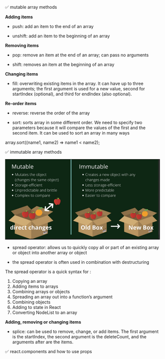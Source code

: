 ✅ mutable array methods

<b>Adding items</b>

- push: add an item to the end of an array

- unshift: add an item to the beginning of an array

<b>Removing items</b>

- pop: remove an item at the end of an array; can pass no arguments

- shift: removes an item at the beginning of an array

<b>Changing items</b>

- fill: overwriting existing items in the array. It can have up to three arguments; the first argument is used for a new value, second for startIndex (optional), and third for endIndex (also optional).

<b>Re-order items</b>

- reverse: reverse the order of the array

- sort: sorts array in some different order. We need to specify two parameters because it will compare the values of the first and the second item. It can be used to sort an array in many ways

array.sort((name1, name2) => name1 < name2);

✅ immutable array methods

<img src="../Screenshots/mutable-immutable.png">

- spread operator: allows us to quickly copy all or part of an existing array or object into another array or object

- the spread operator is often used in combination with destructuring

The spread operator is a quick syntax for :

1. Copying an array
2. Adding items to arrays
3. Combining arrays or objects
4. Spreading an array out into a function’s argument
5. Combining objects
6. Adding to state in React
7. Converting NodeList to an array

<b>Adding, removing or changing items</b>

- splice: can be used to remove, change, or add items. The first argument is the startIndex, the second argument is the deleteCount, and the arguments after are the items.

✅ react.components and how to use props
